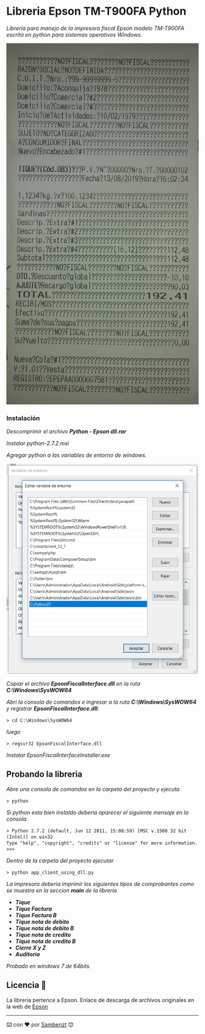 # Libreria Epson TM-T900FA Python 

_Libreria para manejo de la impresora fiscal Epson modelo TM-T900FA escrita en python para sistemas operativos Windows._ 

![alt text](https://raw.githubusercontent.com/sambenzt/TM-T900FA/master/image.jpeg)
 
### Instalación 

_Descomprimir el archivo **Python - Epson dll.rar**_

_Instalar python-2.7.2.msi_

_Agregar python a las variables de entorno de windows._

![alt text](https://raw.githubusercontent.com/sambenzt/TM-T900FA/master/python.png)

_Copiar el archivo **EpsonFiscalInterface.dll** en la ruta **C:\Windows\SysWOW64**_

_Abri la consola de comandos e ingresar a la ruta ****C:\Windows\SysWOW64**** y registrar **EpsonFiscalInterface.dll**:_
```
> cd C:\Windows\SysWOW64
```

_luego_

```
> regsvr32 EpsonFiscalInterface.dll
```
_Instalar EpsonFiscalInterfaceInstaller.exe_

## Probando la libreria

_Abre una consola de comandos en la carpeta del proyecto y ejecuta_

```
> python
```
_Si python esta bien instaldo deberia aparecer el siguiente mensaje en la consola_

```
> Python 2.7.2 (default, Jun 12 2011, 15:08:59) [MSC v.1500 32 bit (Intel)] on win32
Type "help", "copyright", "credits" or "license" for more information.
>>>
```
_Dentro de la carpeta del proyecto ejecutar_

 
 ```
> python app_client_using_dll.py
```

_La impresora deberia imprimir los siguientes tipos de comprobantes como se muestra en la seccion **main** de la libreria_

* _**Tique**_
* _**Tique Factura**_
* _**Tique Factura B**_
* _**Tique nota de debito**_
* _**Tique nota de debito B**_
* _**Tique nota de credito**_
* _**Tique nota de credito B**_
* _**Cierre X y Z**_
*  _**Auditoria**_

_Probado en windows 7 de 64bits._

## Licencia 📄

La libreria pertence a Epson. Enlace de descarga de archivos originales en la web de [Epson](https://epson.com.ar/Soporte/Punto-de-venta/Impresoras-fiscales/Epson-TM-T900FA/s/SPT_C31CB76402)


---
⌨️ con ❤️ por [Sambenzt](https://github.com/sambenzt) 😊
